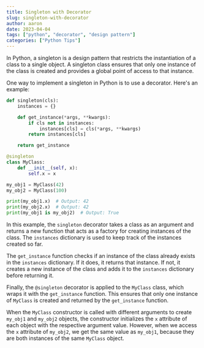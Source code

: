 ```yaml
---
title: Singleton with Decorator
slug: singleton-with-decorator
author: aaron
date: 2023-04-04
tags: ["python", "decorator", "design pattern"]
categories: ["Python Tips"]
---
```



In Python, a singleton is a design pattern that restricts the instantiation of a class to a single object. A singleton class ensures that only one instance of the class is created and provides a global point of access to that instance.

One way to implement a singleton in Python is to use a decorator. Here's an example:

```python
def singleton(cls):
    instances = {}

    def get_instance(*args, **kwargs):
        if cls not in instances:
            instances[cls] = cls(*args, **kwargs)
        return instances[cls]

    return get_instance

@singleton
class MyClass:
    def __init__(self, x):
        self.x = x

my_obj1 = MyClass(42)
my_obj2 = MyClass(100)

print(my_obj1.x)  # Output: 42
print(my_obj2.x)  # Output: 42
print(my_obj1 is my_obj2)  # Output: True
```

In this example, the `singleton` decorator takes a class as an argument and returns a new function that acts as a factory for creating instances of the class. The `instances` dictionary is used to keep track of the instances created so far.

The `get_instance` function checks if an instance of the class already exists in the `instances` dictionary. If it does, it returns that instance. If not, it creates a new instance of the class and adds it to the `instances` dictionary before returning it.

Finally, the `@singleton` decorator is applied to the `MyClass` class, which wraps it with the `get_instance` function. This ensures that only one instance of `MyClass` is created and returned by the `get_instance` function.

When the `MyClass` constructor is called with different arguments to create `my_obj1` and `my_obj2` objects, the constructor initializes the `x` attribute of each object with the respective argument value. However, when we access the `x` attribute of `my_obj2`, we get the same value as `my_obj1`, because they are both instances of the same `MyClass` object.
